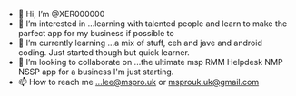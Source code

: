 - 👋 Hi, I’m @XER000000
- 👀 I’m interested in ...learning with talented people and learn to make the parfect app for my business if possible to 
- 🌱 I’m currently learning ...a mix of stuff, ceh and jave and android coding. Just started though but quick learner. 
- 💞️ I’m looking to collaborate on ...the ultimate msp RMM Helpdesk NMP NSSP app for a business I'm just starting. 
- 📫 How to reach me ...lee@mspro.uk or msprouk.uk@gmail.com 

<!---
XER000000/XER000000 is a ✨ special ✨ repository because its `README.md` (this file) appears on your GitHub profile.
You can click the Preview link to take a look at your changes.
--->
